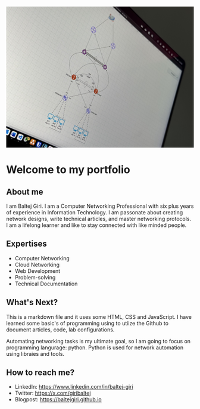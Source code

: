![Cisco Switch Image](network_design.jpg)

# Welcome to my portfolio

## About me
<p>
I am Baltej Giri. I am a Computer Networking Professional with six plus years of experience in Information Technology. I am passonate about creating network designs, write technical articles, and master networking protocols. I am a lifelong learner and like to stay connected with like minded people.
</p>

## Expertises
- Computer Networking
- Cloud Networking
- Web Development
- Problem-solving
- Technical Documentation

## What's Next?
<p>
This is a markdown file and it uses some HTML, CSS and JavaScript. I have learned some basic's of programming using to utiize the Github to document articles, code, lab configurations.
</p>

<p>
Automating networking tasks is my ultimate goal, so I am going to focus on programming langurage: python. Python is used for network automation using libraies and tools.
</p>

## How to reach me?
- LinkedIn: https://www.linkedin.com/in/baltej-giri
- Twitter: https://x.com/giribaltej
- Blogpost: https://baltejgiri.github.io
<!---
baltejgiri/baltejgiri is a ✨ special ✨ repository because its `README.md` (this file) appears on your GitHub pro.file.
You can click the Preview link to take a look at your changes.
--->
